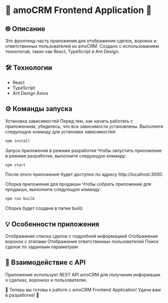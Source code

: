 # 🚀 amoCRM Frontend Application 🚀
## 🌐 Описание
Это фронтенд-часть приложения для отображения сделок, воронок и ответственных пользователей из amoCRM. Создано с использованием технологий, таких как React, TypeScript и Ant Design.

## 🛠️ Технологии
- React
- TypeScript
- Ant Design
Axios
## ⚙️ Команды запуска
Установка зависимостей
Перед тем, как начать работать с приложением, убедитесь, что все зависимости установлены. Выполните следующую команду для установки зависимостей:

```bash
npm install
```

Запуск приложения в режиме разработки
Чтобы запустить приложение в режиме разработки, выполните следующую команду:

```bash
npm start
```

После этого приложение будет доступно по адресу http://localhost:3000.

Сборка приложения для продакшн
Чтобы собрать приложение для продакшн, выполните следующую команду:

```bash
npm run build
```

Сборка будет создана в папке build.

## 💡 Особенности приложения
Отображение списка сделок с подробной информацией
Отображение воронок с этапами
Отображение ответственных пользователей
Поиск сделок по заданным параметрам
## 🤝 Взаимодействие с API
Приложение использует REST API amoCRM для получения информации о сделках, воронках и пользователях.

🎉 Теперь вы готовы к работе с amoCRM Frontend Application! Удачи вам в разработке! 🎉